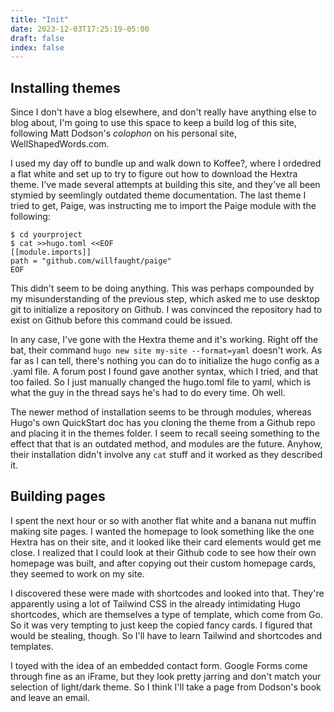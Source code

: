 ```yaml
---
title: "Init"
date: 2023-12-03T17:25:19-05:00
draft: false
index: false
---
```


## Installing themes

Since I don't have a blog elsewhere, and don't really have anything else to blog about, I'm going to use this space to keep a build log of this site, following Matt Dodson's *colophon* on his personal site, WellShapedWords.com. 

I used my day off to bundle up and walk down to Koffee?, where I ordedred a flat white and set up to try to figure out how to download the Hextra theme. I've made several attempts at building this site, and they've all been stymied by seemlingly outdated theme documentation. The last theme I tried to get, Paige, was instructing me to import the Paige module with the following:

```
$ cd yourproject
$ cat >>hugo.toml <<EOF
[[module.imports]]
path = "github.com/willfaught/paige"
EOF
```

This didn't seem to be doing anything. This was perhaps compounded by my misunderstanding of the previous step, which asked me to use desktop git to initialize a repository on Github. I was convinced the repository had to exist on Github before this command could be issued. 

In any case, I've gone with the Hextra theme and it's working. Right off the bat, their command `hugo new site my-site --format=yaml` doesn't work. As far as I can tell, there's nothing you can do to initialize the hugo config as a .yaml file. A forum post I found gave another syntax, which I tried, and that too failed. So I just manually changed the hugo.toml file to yaml, which is what the guy in the thread says he's had to do every time. Oh well.

The newer method of installation seems to be through modules, whereas Hugo's own QuickStart doc has you cloning the theme from a Github repo and placing it in the themes folder. I seem to recall seeing something to the effect that that is an outdated method, and modules are the future. Anyhow, their installation didn't involve any `cat` stuff and it worked as they described it.

## Building pages

I spent the next hour or so with another flat white and a banana nut muffin making site pages. I wanted the homepage to look something like the one Hextra has on their site, and it looked like their card elements would get me close. I realized that I could look at their Github code to see how their own homepage was built, and after copying out their custom homepage cards, they seemed to work on my site. 

I discovered these were made with shortcodes and looked into that. They're apparently using a lot of Tailwind CSS in the already intimidating Hugo shortcodes, which are themselves a type of template, which come from Go. So it was very tempting to just keep the copied fancy cards. I figured that would be stealing, though. So I'll have to learn Tailwind and shortcodes and templates.

I toyed with the idea of an embedded contact form. Google Forms come through fine as an iFrame, but they look pretty jarring and don't match your selection of light/dark theme. So I think I'll take a page from Dodson's book and leave an email. 


